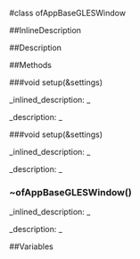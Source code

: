 #class ofAppBaseGLESWindow


<!--
_visible: True_
_advanced: False_
_istemplated: False_
_extends: ofAppBaseWindow_
-->

##InlineDescription






##Description





##Methods



###void setup(&settings)

<!--
_syntax: setup(&settings)_
_name: setup_
_returns: void_
_returns_description: _
_parameters: const ofGLESWindowSettings &settings_
_access: public_
_version_started: 0.9.0_
_version_deprecated: _
_summary: _
_constant: False_
_static: False_
_visible: True_
_advanced: False_
-->

_inlined_description: _







_description: _







<!----------------------------------------------------------------------------->

###void setup(&settings)

<!--
_syntax: setup(&settings)_
_name: setup_
_returns: void_
_returns_description: _
_parameters: const ofWindowSettings &settings_
_access: public_
_version_started: 0.9.0_
_version_deprecated: _
_summary: _
_constant: False_
_static: False_
_visible: True_
_advanced: False_
-->

_inlined_description: _







_description: _







<!----------------------------------------------------------------------------->

### ~ofAppBaseGLESWindow()

<!--
_syntax: ~ofAppBaseGLESWindow()_
_name: ~ofAppBaseGLESWindow_
_returns: _
_returns_description: _
_parameters: _
_access: public_
_version_started: 0.9.0_
_version_deprecated: _
_summary: _
_constant: False_
_static: False_
_visible: True_
_advanced: False_
-->

_inlined_description: _







_description: _







<!----------------------------------------------------------------------------->

##Variables




